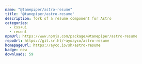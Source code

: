 ```yaml
---
name: "@tanepiper/astro-resume"
title: "@tanepiper/astro-resume"
description: fork of a resume component for Astro
categories:
  - css+ui
  - recent
npmUrl: https://www.npmjs.com/package/@tanepiper/astro-resume
repoUrl: https://git.sr.ht/~ayoayco/astro-resume
homepageUrl: https://ayco.io/sh/astro-resume
badge: new
downloads: 59
---
```

